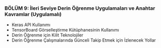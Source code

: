 ### BÖLÜM 9: İleri Seviye Derin Öğrenme Uygulamaları ve Anahtar Kavramlar (Uygulamalı)

- Keras API Kullanımı
- TensorBoard Görselleştirme Kütüphanesinin Kullanımı
- Derin Öğrenme için Kilit Teknolojiler
- Derin Öğrenme Çalışmalarında Günceli Takip Etmek için İzlenecek Yollar
